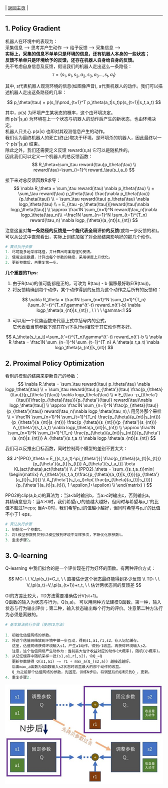 | [返回主页](index.html) |

---



## 1. Policy Gradient

机器人在环境中的表现为：<br>
采集信息 --> 思考并产生动作 --> 给予反馈 --> 采集信息 --> <br>
**实际上，采集的信息不单单只是环境的信息，还有机器人本身的一些状态；**<br>
**反馈不单单只是环境给予的反馈，还存在机器人自身给自身的反馈。** <br>
先不考虑自身信息及反馈，假设我们的机器人走出这么一条路径：
$$
\tau = 
\{s_1,a_1,s_2,a_2,s_3,a_3...,s_t,a_t\}
$$

其中, s代表机器人观测环境的信息(如图像声音), a代表机器人的动作。我们可以描述机器人走出这条路径的几率：<br>

$$
p_\theta(\tau) = p(s_1)\prod_{t=1}^T
p_\theta(a_t|s_t)p(s_{t+1}|s_t,a_t)
$$

其中，p(s) 为环境产生某状态的概率，这个由环境决定。<br>
而 p(s'|s,a) 为环境在上一个状态与机器人的动作后产生的新状态，也由环境决定。<br>
机器人只关心 p(a|s) 也即对其观测信息产生的动作。 <br>
我们认为最终机器人的死亡(终止)取决于环境，是环境杀的机器人，因此最终以一个 p(s'|s,a) 结束。 <br>
除此之外，我们还需要定义反馈 reward(s,a) 它可以是随机性的。<br>
因此我们可以定义一个机器人的总反馈函数： <br>
$$
R_\theta=\sum_\tau reward(\tau)p_\theta(\tau) \\
reward(\tau)=\sum_{i=1}^t reward_\tau(s_i,a_i)
$$

接下来对总反馈函数R求导： <br>
$$
\nabla R_\theta = \sum_\tau reward(\tau)
\nabla p_\theta(\tau) \\
= \sum_\tau reward(\tau)
p_\theta(\tau) \frac{\nabla p_\theta(\tau)}
{p_\theta(\tau)} \\
= \sum_\tau reward(\tau) p_\theta(\tau)
\nabla logp_\theta(\tau) \\
= E_{\tau -p_\theta(\tau)}[reward(\tau)\nabla logp_\theta(\tau)] \\
\approx \frac1N \sum_{n=1}^N
reward(\tau_n)\nabla logp_\theta(\tau_n)\\
=\frac1N \sum_{n=1}^N \sum_{t=1}^{T_n} 
reward(\tau_n) \nabla logp_{\theta}(a_{nt}|s_{nt})
$$

注意这里对**每一条路径的反馈是一个能代表全局评价的反馈**(或每一步反馈的和)。 <br>
可以从公式中直观看出，实际上训练加强了对全局结果影响好的那几个动作。

```python
# 算法执行步骤
1. 尽可能多地采样路径，并计算出每条路径的反馈。
2. 使用这些数据，计算出每个参数的梯度，采用梯度上升优化。
3. 更新参数后，再重复第一步。
```

**几个重要的Tips:**
1. 由于R(tau)的值可能都是正的，可改为 R(tau) - b 偏移最好取E(R(tau))。
2. 将反馈精确到每个动作，某个动作得到的反馈为这个动作之后所有的反馈和：

$$
\nabla R_\theta = \frac1N \sum_{n=1}^N \sum_{t=1}^{T_n}
(\sum_{t'=t}^{T_n}\gamma^{t'-t}
reward_n(t')-b) \nabla logp_\theta(a_{nt}|s_{nt})
, \ \ \ \ \gamma<1
$$

3. 可以用一个优势函数来代替上式中括号内的公式，<br>
   它代表着当前参数下现在在st下执行at相较于其它动作有多好。

$$
A_\theta(s_t,a_t)=\sum_{t'=t}^{T_n}\gamma^{t'-t}
reward_n(t')-b \\
\nabla R_\theta = \frac1N \sum_{n=1}^N \sum_{t=1}^{T_n}
A_\theta(s_t,a_t)
\nabla logp_\theta(a_{nt}|s_{nt})
$$




## 2. Proximal Policy Optimization

看别的模型的结果来更新自己的参数：
$$
\nabla R_\theta = \sum_\tau reward(\tau) p_\theta(\tau)
\nabla logp_\theta(\tau) \\
= \sum_\tau reward(\tau) p_{\theta'}(\tau) \frac{p_{\theta}(\tau)}{p_{\theta'}(\tau)}
\nabla logp_\theta(\tau) \\
= E_{\tau -p_{\theta'}(\tau)}[\frac{p_{\theta}(\tau)}{p_{\theta'}(\tau)}
reward(\tau)\nabla logp_\theta(\tau)] \\
\approx \frac1N \sum_{n=1}^N
\frac{p_{\theta}(\tau)}{p_{\theta'}(\tau)}
reward(\tau_n)\nabla logp_\theta(\tau_n),\ 用另外那个采样\\
= \frac1N \sum_{n=1}^N \sum_{t=1}^{T_n}
\frac{p_{\theta}(a_{nt}|s_{nt})}{p_{\theta'}(a_{nt}|s_{nt})}
\frac{p_{\theta}(s_{nt})}{p_{\theta'}(s_{nt})}
A_{\theta'}(s_t,a_t)
\nabla logp_\theta(a_{nt}|s_{nt}) \\
\approx
\frac1N \sum_{n=1}^N \sum_{t=1}^{T_n}
\frac{p_{\theta}(a_{nt}|s_{nt})}{p_{\theta'}(a_{nt}|s_{nt})}
A_{\theta'}(s_t,a_t)
\nabla logp_\theta(a_{nt}|s_{nt})
$$

我们可以反推出目标函数，同时控制两个模型的差别不要太大：

$$
J^{PPO}_\theta = E_{(s_t,a_t)-\pi_{\theta'}}[
    \frac{p_{\theta}(a_{t}|s_{t})}{p_{\theta'}(a_{t}|s_{t})}
A_{\theta'}(s_t,a_t)]-\beta KL(act(\theta),act(\theta')) \\
J^{PPO2}_\theta = \sum_{(s_t,a_t)}min(
\begin{matrix}
   A_{\theta'}(s_t,a_t)\frac{p_{\theta}(a_{t}|s_{t})}{p_{\theta'}(a_{t}|s_{t})} \\
   A_{\theta'}(s_t,a_t)clip(
\frac{p_{\theta}(a_{t}|s_{t})}{p_{\theta'}(a_{t}|s_{t})},
1-\epsilon,1+\epsilon) \\
\end{matrix}
)
$$

PPO2的clip(a,b,c)的算法为：当a<b时输出b，当a>c时输出c，否则输出a。<br>
其精确意思为：当A>0时，我们希望p_t的值越大越好，但同时与希望与p_t'的比值不超过1+eps;  当A<0时，我们希望p_t的值越小越好，但同时希望与p_t'的比值不小于1-eps。

```python
# 算法执行步骤
1. 初始化一个参数t。
2. 将t模型参数拷贝到t2模型放到环境中采样多次，不断优化原参数t。
3. 重复步骤2。
```



## 3. Q-learning

Q-learning 中我们拟合的是一个评价现在行为好坏的函数。有两种评价方式：

$$
MC: \ \ V_\pi(s_t)=G_t, \ \ 直接估计这个状态最终能得到多少反馈 \\
TD: \ \ V_\pi(s_t)=V_\pi(s_{t+1})+r_t, \ \ 估计两状态间的反馈差
$$

Gt的方差比较大，TD方法需要准确估计V(st+1)。 <br>
Q函数的输入为状态与行为，Q(s,a)。 可以用两种方法建模Q函数，第一种，输入状态与行为输出评价；第二种，输入状态输出每个行为的评价。注意第二种方法行为必须是离散的。

```python
# 基本算法执行步骤（使用TD方法）

1. 初始化估值网络的参数。
2. 将这个估值网络放到环境中做一步互动，得到s1,a1,r1,s2，存入记忆缓存。
   这里，估值网络获得环境输入s1，产生a1动作，得到r1收益，再获得环境输入s2。
   注意，这个估值网络产生动作为：当前最大估计收益对应的动作(大概率)，随机(小概率)。
3. 从记忆缓存中随机采样一批(s1,a1,r1,s2)，令Q_=Q
   更新参数使得 Q(s1,a1) ~= r1 + max_a(Q_(s2,a)) 越接近越好。
   后面max_a函数为Q函数输入s2状态时收益最大的那个动作的收益。
   Q_为之前那个估值网络的参数，先固定，训练N步后，将调整后的Q拷贝到Q_，更新。
4. 重复步骤2.
```

![](img\dqntd.jpg)